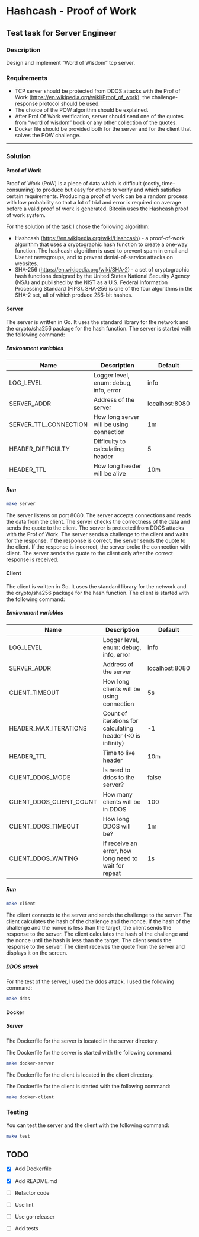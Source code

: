 # Hashcash - Proof of Work

## Test task for Server Engineer

### Description

Design and implement “Word of Wisdom” tcp server.

### Requirements

- TCP server should be protected from DDOS attacks with the Prof of Work
  (https://en.wikipedia.org/wiki/Proof_of_work), the challenge-response protocol should be used.
- The choice of the POW algorithm should be explained.
- After Prof Of Work verification, server should send one of the quotes from “word of wisdom” book or any other
  collection of the quotes.
- Docker file should be provided both for the server and for the client that solves the POW challenge.

---

### Solution

#### Proof of Work

Proof of Work (PoW) is a piece of data which is difficult (costly, time-consuming) to produce but easy for others to
verify and which satisfies certain requirements. Producing a proof of work can be a random process with low probability
so that a lot of trial and error is required on average before a valid proof of work is generated. Bitcoin uses the
Hashcash proof of work system.

For the solution of the task I chose the following algorithm:

- Hashcash (https://en.wikipedia.org/wiki/Hashcash) - a proof-of-work algorithm that uses a cryptographic hash function
  to create a one-way function. The hashcash algorithm is used to prevent spam in email and Usenet newsgroups, and to
  prevent denial-of-service attacks on websites.
- SHA-256 (https://en.wikipedia.org/wiki/SHA-2) - a set of cryptographic hash functions designed by the United States
  National Security Agency (NSA) and published by the NIST as a U.S. Federal Information Processing Standard (FIPS).
  SHA-256 is one of the four algorithms in the SHA-2 set, all of which produce 256-bit hashes.

#### Server

The server is written in Go. It uses the standard library for the network and the crypto/sha256 package for the hash
function. The server is started with the following command:

##### Environment variables

| Name                  | Description                              | Default        |
|-----------------------|------------------------------------------|----------------|
| LOG_LEVEL             | Logger level, enum: debug, info, error   | info           |
| SERVER_ADDR           | Address of the server                    | localhost:8080 |
| SERVER_TTL_CONNECTION | How long server will be using connection | 1m             |
| HEADER_DIFFICULTY     | Difficulty to calculating header         | 5              |
| HEADER_TTL            | How long header will be alive            | 10m            |

##### Run

```bash
make server
```

The server listens on port 8080. The server accepts connections and reads the data from the client. The server checks
the correctness of the data and sends the quote to the client. The server is protected from DDOS attacks with the Prof
of Work. The server sends a challenge to the client and waits for the response. If the response is correct, the server
sends the quote to the client. If the response is incorrect, the server broke the connection with client. The server
sends the quote to the client only after the correct response is received.

#### Client

The client is written in Go. It uses the standard library for the network and the crypto/sha256 package for the hash
function. The client is started with the following command:

##### Environment variables

| Name                     | Description                                                 | Default        |
|--------------------------|-------------------------------------------------------------|----------------|
| LOG_LEVEL                | Logger level, enum: debug, info, error                      | info           |
| SERVER_ADDR              | Address of the server                                       | localhost:8080 |                    
| CLIENT_TIMEOUT           | How long clients will be using connection                   | 5s             |
| HEADER_MAX_ITERATIONS    | Count of iterations for calculating header (<0 is infinity) | -1             |
| HEADER_TTL               | Time to live header                                         | 10m            |
| CLIENT_DDOS_MODE         | Is need to ddos to the server?                              | false          |
| CLIENT_DDOS_CLIENT_COUNT | How many clients will be in DDOS                            | 100            |
| CLIENT_DDOS_TIMEOUT      | How long DDOS will be?                                      | 1m             |
| CLIENT_DDOS_WAITING      | If receive an error, how long need to wait for repeat       | 1s             |

##### Run

```bash
make client
```

The client connects to the server and sends the challenge to the server. The client calculates the hash of the challenge
and the nonce. If the hash of the challenge and the nonce is less than the target, the client sends the response to the
server. The client calculates the hash of the challenge and the nonce until the hash is less than the target. The client
sends the response to the server. The client receives the quote from the server and displays it on the screen.

##### DDOS attack

For the test of the server, I used the ddos attack. I used the following command:

```bash
make ddos
```

#### Docker

##### Server

The Dockerfile for the server is located in the server directory.

The Dockerfile for the server is started with the following command:

```bash
make docker-server
```

The Dockerfile for the client is located in the client directory.

The Dockerfile for the client is started with the following command:

```bash
make docker-client
```

### Testing

You can test the server and the client with the following command:

```bash
make test
```

## TODO

- [x] Add Dockerfile
- [x] Add README.md
- [ ] Refactor code
- [ ] Use lint
- [ ] Use go-releaser
- [ ] Add tests

